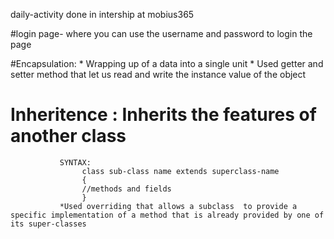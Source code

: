 daily-activity done in intership at mobius365


#login page- where you can use the username and password to login the page

#Encapsulation: * Wrapping up of a data into a single unit
                * Used getter and setter method that let us read and write the instance value of the object
# Inheritence : Inherits the features of another class
               SYNTAX:
                    class sub-class name extends superclass-name
                    {
                    //methods and fields
                    }
               *Used overriding that allows a subclass  to provide a specific implementation of a method that is already provided by one of its super-classes 
